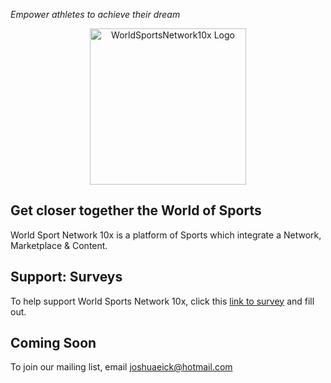 *Empower athletes to achieve their dream*





<p align="center">
  <img src="https://upload.wikimedia.org/wikipedia/commons/5/5c/Olympic_rings_without_rims.svg" alt="WorldSportsNetwork10x Logo" width="250px"/>
</p>






## Get closer together the World of Sports

World Sport Network 10x is a platform of Sports which integrate a Network, Marketplace & Content.

## Support: Surveys
To help support World Sports Network 10x, click this [link to survey](https://forms.gle/qCB7x28kM2rjUCCA6) and fill out.

## Coming Soon
To join our mailing list, email joshuaeick@hotmail.com
